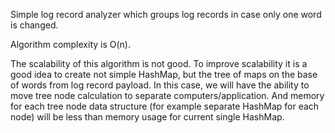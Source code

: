 Simple log record analyzer which groups log records in case only one word is changed.

Algorithm complexity is O(n).

The scalability of this algorithm is not good. To improve scalability it is a good idea to create not simple HashMap, 
but the tree of maps on the base of words from log record payload. In this case, we will have the ability to move tree
node calculation to separate computers/application. And memory for each tree node data structure (for example separate 
HashMap for each node) will be less than memory usage for current single HashMap.  